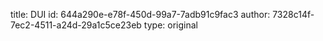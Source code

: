 title: DUI
id: 644a290e-e78f-450d-99a7-7adb91c9fac3
author: 7328c14f-7ec2-4511-a24d-29a1c5ce23eb
type: original
